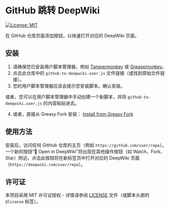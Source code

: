 # GitHub 跳转 DeepWiki

[![License: MIT](https://img.shields.io/badge/License-MIT-yellow.svg)](https://opensource.org/licenses/MIT)

在 GitHub 仓库页面添加按钮，以快速打开对应的 DeepWiki 页面。

## 安装

1.  请确保您已安装用户脚本管理器，例如 [Tampermonkey](https://www.tampermonkey.net/) 或 [Greasemonkey](https://www.greasespot.net/)。
2.  点击此仓库中的 `github-to-deepwiki.user.js` 文件链接（或找到原始文件链接）。
3.  您的用户脚本管理器应该会提示您安装脚本。确认安装。

或者，您可以在用户脚本管理器中手动创建一个新脚本，并将 `github-to-deepwiki.user.js` 的内容粘贴进去。

4.  或者，直接从 Greasy Fork 安装：
    [Install from Greasy Fork](https://greasyfork.org/zh-CN/scripts/534332-github-%E8%B7%B3%E8%BD%AC-deepwiki)

## 使用方法

安装后，访问任何 GitHub 仓库的主页（例如 `https://github.com/user/repo`）。一个新的按钮“🚀 Open in DeepWiki”将出现在其他操作按钮（如 Watch、Fork、Star）附近。点击此按钮将在新标签页中打开对应的 DeepWiki 页面（`https://deepwiki.com/user/repo`）。

## 许可证

本项目采用 MIT 许可证授权 - 详情请参阅 [LICENSE](LICENSE) 文件（或脚本头部的 `@license` 标签）。